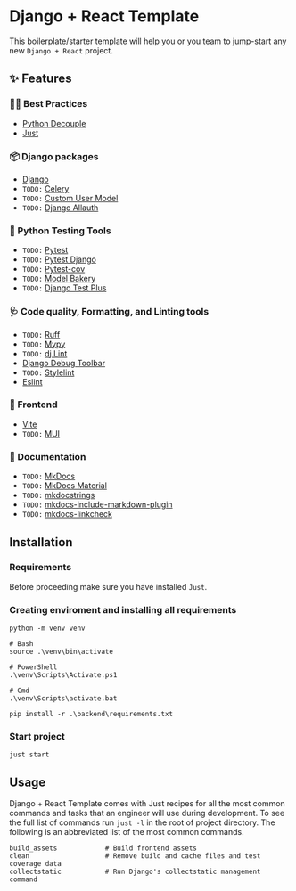 # Django + React Template

This boilerplate/starter template will help you or you team to jump-start any new `Django + React` project.

## ✨ Features

### 🧑‍💻 Best Practices

- [Python Decouple](https://github.com/HBNetwork/python-decouple)
- [Just](https://github.com/casey/just)

### 📦️ Django packages

- [Django](https://www.djangoproject.com/)
- `TODO:` [Celery](https://docs.celeryq.dev/en/stable/)
- `TODO:` [Custom User Model](https://docs.djangoproject.com/en/5.0/topics/auth/customizing/#substituting-a-custom-user-model)
- `TODO:` [Django Allauth](https://allauth.org/)

### 🔧 Python Testing Tools

- `TODO:` [Pytest](https://docs.pytest.org/)
- `TODO:` [Pytest Django](https://pytest-django.readthedocs.io/en/latest/index.html)
- `TODO:` [Pytest-cov](https://pytest-cov.readthedocs.io/)
- `TODO:` [Model Bakery](https://github.com/model-bakers/model_bakery)
- `TODO:` [Django Test Plus](https://github.com/revsys/django-test-plus/)

### 🩺 Code quality, Formatting, and Linting tools

- `TODO:` [Ruff](https://github.com/charliermarsh/ruff)
- `TODO:` [Mypy](http://mypy-lang.org/)
- `TODO:` [dj Lint](https://djlint.com/)
- [Django Debug Toolbar](https://github.com/jazzband/django-debug-toolbar)
- `TODO:` [Stylelint](https://stylelint.io/)
- [Eslint](https://eslint.org/)

### 💄 Frontend

- [Vite](https://vitejs.dev/)
- `TODO:` [MUI](https://mui.com/material-ui/getting-started/)

### 📝 Documentation

- `TODO:` [MkDocs](https://www.mkdocs.org/)
- `TODO:` [MkDocs Material](https://squidfunk.github.io/mkdocs-material/)
- `TODO:` [mkdocstrings](https://mkdocstrings.github.io/)
- `TODO:` [mkdocs-include-markdown-plugin](https://github.com/mondeja/mkdocs-include-markdown-plugin)
- `TODO:` [mkdocs-linkcheck](https://github.com/byrnereese/linkchecker-mkdocs)

## Installation

### Requirements

Before proceeding make sure you have installed `Just`.

### Creating enviroment and installing all requirements

```
python -m venv venv

# Bash
source .\venv\bin\activate

# PowerShell
.\venv\Scripts\Activate.ps1

# Cmd
.\venv\Scripts\activate.bat

pip install -r .\backend\requirements.txt
```

### Start project

```
just start
```

## Usage

Django + React Template comes with Just recipes for all the most common commands and tasks that an engineer will use during development. To see the full list of commands run `just -l` in the root of project directory. The following is an abbreviated list of the most common commands.

```
build_assets            # Build frontend assets
clean                   # Remove build and cache files and test coverage data
collectstatic           # Run Django's collectstatic management command
```
